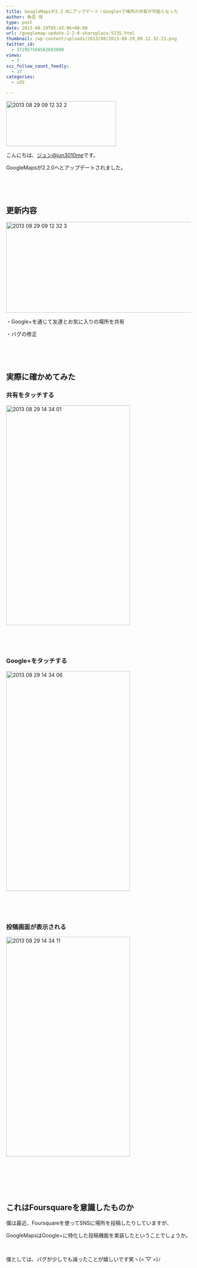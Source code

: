 ```yaml
---
title: GoogleMapsが2.2.0にアップデート！Google+で場所の共有が可能となった
author: 魚住 惇
type: post
date: 2013-08-29T05:43:06+00:00
url: /googlemap-update-2-2-0-shareplace-5235.html
thumbnail: /wp-content/uploads/2013/08/2013-08-29_09.12.32-21.png
twitter_id:
  - 372957566562603008
views:
  - 7
scc_follow_count_feedly:
  - 37
categories:
  - iOS

---
```

<img decoding="async" loading="lazy" title="2013-08-29_09.12.32-2.png" src="/wp-content/uploads/2013/08/2013-08-29_09.12.32-2.png" alt="2013 08 29 09 12 32 2" width="300" height="123" border="0" />

<!--more-->

こんにちは、[ジュン@jun3010me][1]です。

GoogleMapsが2.2.0へとアップデートされました。

 

 

## 更新内容

<img decoding="async" loading="lazy" title="2013-08-29_09.12.32-3.png" src="/wp-content/uploads/2013/08/2013-08-29_09.12.32-3.png" alt="2013 08 29 09 12 32 3" width="600" height="247" border="0" /> 

・Google+を通じて友達とお気に入りの場所を共有

・バグの修正

 

 

## 実際に確かめてみた

### 共有をタッチする

<img decoding="async" loading="lazy" title="2013-08-29_14.34.01.png" src="/wp-content/uploads/2013/08/2013-08-29_14.34.01.png" alt="2013 08 29 14 34 01" width="338" height="600" border="0" /> 

 

 

### Google+をタッチする

<img decoding="async" loading="lazy" title="2013-08-29_14.34.06.png" src="/wp-content/uploads/2013/08/2013-08-29_14.34.06.png" alt="2013 08 29 14 34 06" width="338" height="600" border="0" /> 

 

 

### 投稿画面が表示される

<img decoding="async" loading="lazy" title="2013-08-29_14.34.11.png" src="/wp-content/uploads/2013/08/2013-08-29_14.34.11.png" alt="2013 08 29 14 34 11" width="338" height="600" border="0" /> 

 

 

 

## これはFoursquareを意識したものか

僕は最近、Foursquareを使ってSNSに場所を投稿したりしていますが、

GoogleMapsはGoogle+に特化した投稿機能を実装したということでしょうか。

 

僕としては、バグが少しでも減ったことが嬉しいです笑ヽ(=´▽\`=)ﾉ

 [1]: https://twitter.com/jun3010me
